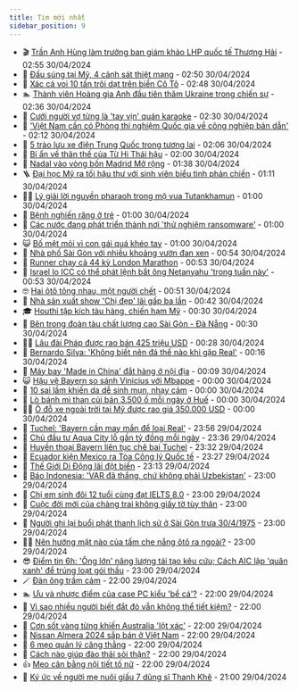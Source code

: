 ```yaml
---
title: Tim mới nhất
sidebar_position: 9
---
```


<!-- vnexpress-tin-moi-nhat:START -->
- 🎬 [Trần Anh Hùng làm trưởng ban giám khảo LHP quốc tế Thượng Hải](https://vnexpress.net/tran-anh-hung-lam-truong-ban-giam-khao-lhp-quoc-te-thuong-hai-4740411.html) - 02:55 30/04/2024
- 🐎 [Đấu súng tại Mỹ, 4 cảnh sát thiệt mạng](https://vnexpress.net/dau-sung-tai-my-4-canh-sat-thiet-mang-4740394.html) - 02:50 30/04/2024
- 🦍 [Xác cá voi 10 tấn trôi dạt trên biển Cô Tô](https://vnexpress.net/xac-ca-voi-10-tan-troi-dat-tren-bien-co-to-4740400.html) - 02:48 30/04/2024
- 🏊 [Thành viên Hoàng gia Anh đầu tiên thăm Ukraine trong chiến sự](https://vnexpress.net/thanh-vien-hoang-gia-anh-dau-tien-tham-ukraine-trong-chien-su-4740397.html) - 02:36 30/04/2024
- 🎊 [Cưới người vợ từng là &#39;tay vịn&#39; quán karaoke](https://vnexpress.net/cuoi-nguoi-vo-tung-la-tay-vin-quan-karaoke-4740399.html) - 02:30 30/04/2024
- 🎃 [&#39;Việt Nam cần có Phòng thí nghiệm Quốc gia về công nghiệp bán dẫn&#39;](https://vnexpress.net/viet-nam-can-co-phong-thi-nghiem-quoc-gia-ve-cong-nghiep-ban-dan-4740404.html) - 02:12 30/04/2024
- 🧰 [5 trào lưu xe điện Trung Quốc trong tương lai](https://vnexpress.net/5-trao-luu-xe-dien-trung-quoc-trong-tuong-lai-4740085.html) - 02:06 30/04/2024
- 🔭 [Bí ẩn về thân thế của Từ Hi Thái hậu](https://vnexpress.net/bi-an-ve-than-the-cua-tu-hi-thai-hau-4739229.html) - 02:00 30/04/2024
- 🫶 [Nadal vào vòng bốn Madrid Mở rộng](https://vnexpress.net/nadal-vao-vong-bon-madrid-mo-rong-4740396.html) - 01:38 30/04/2024
- 🪜 [Đại học Mỹ ra tối hậu thư với sinh viên biểu tình phản chiến](https://vnexpress.net/dai-hoc-my-ra-toi-hau-thu-voi-sinh-vien-bieu-tinh-phan-chien-4740351.html) - 01:11 30/04/2024
- 👨‍🏫 [Lý giải lời nguyền pharaoh trong mộ vua Tutankhamun](https://vnexpress.net/ly-giai-loi-nguyen-pharaoh-trong-mo-vua-tutankhamun-4740294.html) - 01:00 30/04/2024
- 🎊 [Bệnh nghiến răng ở trẻ](https://vnexpress.net/suc-khoe-cam-nang-cac-benh-nghien-rang-o-tre-4740191.html) - 01:00 30/04/2024
- 🎊 [Các nước đang phát triển thành nơi &#39;thử nghiệm ransomware&#39;](https://vnexpress.net/cac-nuoc-dang-phat-trien-thanh-noi-thu-nghiem-ransomware-4738796.html) - 01:00 30/04/2024
- 😺 [Bố mệt mỏi vì con gái quá khéo tay](https://vnexpress.net/bo-met-moi-vi-con-gai-qua-kheo-tay-4739144.html) - 01:00 30/04/2024
- 🐘 [Nhà phố Sài Gòn với nhiều khoảng vườn đan xen](https://vnexpress.net/nha-pho-sai-gon-voi-nhieu-khoang-vuon-dan-xen-4740201.html) - 00:54 30/04/2024
- 🌁 [Runner chạy cả 44 kỳ London Marathon](https://vnexpress.net/runner-chay-ca-44-ky-london-marathon-4740365.html) - 00:53 30/04/2024
- 🐲 [Israel lo ICC có thể phát lệnh bắt ông Netanyahu &#39;trong tuần này&#39;](https://vnexpress.net/israel-lo-icc-co-the-phat-lenh-bat-ong-netanyahu-trong-tuan-nay-4740361.html) - 00:53 30/04/2024
- 🤓 [Hai ôtô tông nhau, một người chết](https://vnexpress.net/hai-oto-tong-nhau-mot-nguoi-chet-4740366.html) - 00:51 30/04/2024
- 💪 [Nhà sản xuất show &#39;Chị đẹp&#39; lãi gấp ba lần](https://vnexpress.net/nha-san-xuat-show-chi-dep-lai-gap-ba-lan-4740248.html) - 00:42 30/04/2024
- 🎓 [Houthi tập kích tàu hàng, chiến hạm Mỹ](https://vnexpress.net/houthi-tap-kich-tau-hang-chien-ham-my-4740354.html) - 00:30 30/04/2024
- 🫣 [Bên trong đoàn tàu chất lượng cao Sài Gòn - Đà Nẵng](https://vnexpress.net/ben-trong-doan-tau-chat-luong-cao-sai-gon-da-nang-4740313.html) - 00:30 30/04/2024
- 🧑‍💻 [Lâu đài Pháp được rao bán 425 triệu USD](https://vnexpress.net/lau-dai-phap-duoc-rao-ban-425-trieu-usd-4740259.html) - 00:28 30/04/2024
- 🐲 [Bernardo Silva: &#39;Không biết nên đá thế nào khi gặp Real&#39;](https://vnexpress.net/bernardo-silva-khong-biet-nen-da-the-nao-khi-gap-real-4740363.html) - 00:16 30/04/2024
- 🌝 [Máy bay &#39;Made in China&#39; đắt hàng ở nội địa](https://vnexpress.net/may-bay-made-in-china-dat-hang-o-noi-dia-4740342.html) - 00:09 30/04/2024
- 😺 [Hậu vệ Bayern so sánh Vinicius với Mbappe](https://vnexpress.net/hau-ve-bayern-so-sanh-vinicius-voi-mbappe-4740358.html) - 00:00 30/04/2024
- 🐎 [10 sai lầm khiến da dễ sinh mụn, nhạy cảm](https://vnexpress.net/10-sai-lam-khien-da-de-sinh-mun-nhay-cam-4739094.html) - 00:00 30/04/2024
- 🎡 [Lò bánh mì than củi bán 3.500 ổ mỗi ngày ở Huế](https://vnexpress.net/lo-banh-mi-than-cui-ban-3-500-o-moi-ngay-o-hue-4735419.html) - 00:00 30/04/2024
- 👨‍🏫 [Ô đỗ xe ngoài trời tại Mỹ được rao giá 350.000 USD](https://vnexpress.net/o-do-xe-ngoai-troi-tai-my-duoc-rao-gia-350-000-usd-4740202.html) - 00:00 30/04/2024
- 🦆 [Tuchel: &#39;Bayern cần may mắn để loại Real&#39;](https://vnexpress.net/tuchel-bayern-can-may-man-de-loai-real-4740357.html) - 23:56 29/04/2024
- 🚦 [Chủ đầu tư Aqua City lỗ gần tỷ đồng mỗi ngày](https://vnexpress.net/chu-dau-tu-aqua-city-lo-gan-ty-dong-moi-ngay-4740168.html) - 23:36 29/04/2024
- 💫 [Huyền thoại Bayern liên tục chê bai Tuchel](https://vnexpress.net/huyen-thoai-bayern-lien-tuc-che-bai-tuchel-4739670.html) - 23:32 29/04/2024
- 🎉 [Ecuador kiện Mexico ra Tòa Công lý Quốc tế](https://vnexpress.net/ecuador-kien-mexico-ra-toa-cong-ly-quoc-te-4740349.html) - 23:27 29/04/2024
- 🌋 [Thế Giới Di Động lãi đột biến](https://vnexpress.net/the-gioi-di-dong-lai-dot-bien-4740309.html) - 23:13 29/04/2024
- 🤖 [Báo Indonesia: &#39;VAR đã thắng, chứ không phải Uzbekistan&#39;](https://vnexpress.net/bao-indonesia-var-da-thang-chu-khong-phai-uzbekistan-4740347.html) - 23:00 29/04/2024
- 🦏 [Chị em sinh đôi 12 tuổi cùng đạt IELTS 8.0](https://vnexpress.net/chi-em-sinh-doi-12-tuoi-cung-dat-ielts-8-0-4740267.html) - 23:00 29/04/2024
- 🦩 [Cuộc đời mới của chàng trai không giấy tờ tùy thân](https://vnexpress.net/cuoc-doi-moi-cua-chang-trai-khong-giay-to-tuy-than-4738563.html) - 23:00 29/04/2024
- 👺 [Người ghi lại buổi phát thanh lịch sử ở Sài Gòn trưa 30/4/1975](https://vnexpress.net/nguoi-ghi-lai-buoi-phat-thanh-lich-su-o-sai-gon-trua-30-4-1975-4738353.html) - 23:00 29/04/2024
- 🧑‍🏫 [Nên hướng mặt nào của tấm che nắng ôtô ra ngoài?](https://vnexpress.net/nen-huong-mat-nao-cua-tam-che-nang-oto-ra-ngoai-4740319.html) - 23:00 29/04/2024
- 😎 [Điểm tin 6h: &#39;Ông lớn&#39; năng lượng tái tạo kêu cứu; Cách AIC lập &#39;quân xanh&#39; để trúng loạt gói thầu](https://vnexpress.net/diem-tin-6h-ong-lon-nang-luong-tai-tao-keu-cuu-cach-aic-lap-quan-xanh-de-trung-loat-goi-thau-4740350.html) - 23:00 29/04/2024
- 🪄 [Đàn ông trầm cảm](https://vnexpress.net/dan-ong-tram-cam-4739390.html) - 22:00 29/04/2024
- 🏊 [Ưu và nhược điểm của case PC kiểu &#39;bể cá&#39;?](https://vnexpress.net/uu-va-nhuoc-diem-cua-case-pc-kieu-be-ca-4738993.html) - 22:00 29/04/2024
- 💃 [Vì sao nhiều người biết đắt đỏ vẫn không thể tiết kiệm?](https://vnexpress.net/vi-sao-nhieu-nguoi-biet-dat-do-van-khong-the-tiet-kiem-4737332.html) - 22:00 29/04/2024
- 🦆 [Cơn sốt vàng từng khiến Australia &#39;lột xác&#39;](https://vnexpress.net/con-sot-vang-tung-khien-australia-lot-xac-4718229.html) - 22:00 29/04/2024
- 🎊 [Nissan Almera 2024 sắp bán ở Việt Nam](https://vnexpress.net/nissan-almera-2024-sap-ban-o-viet-nam-4740230.html) - 22:00 29/04/2024
- 👺 [6 mẹo quản lý căng thẳng](https://vnexpress.net/6-meo-quan-ly-cang-thang-4739984.html) - 22:00 29/04/2024
- 🎡 [Cách nào giúp đào thải sỏi thận?](https://vnexpress.net/cach-nao-giup-dao-thai-soi-than-4739842.html) - 22:00 29/04/2024
- 👍 [Mẹo cân bằng nội tiết tố nữ](https://vnexpress.net/meo-can-bang-noi-tiet-to-nu-4739829.html) - 22:00 29/04/2024
- 🐎 [Ký ức về người mẹ nuôi giấu 7 dũng sĩ Thanh Khê](https://vnexpress.net/ky-uc-ve-nguoi-me-nuoi-giau-7-dung-si-thanh-khe-4740278.html) - 21:00 29/04/2024<!-- vnexpress-tin-moi-nhat:END -->
